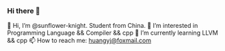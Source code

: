 ### Hi there 👋

<!--
**sunflower-knight/sunflower-knight** is a ✨ _special_ ✨ repository because its `README.md` (this file) appears on your GitHub profile.

Here are some ideas to get you started:

- 🔭 I’m currently working on ...
- 🌱 I’m currently learning ...
- 👯 I’m looking to collaborate on ...
- 🤔 I’m looking for help with ...
- 💬 Ask me about ...
- 📫 How to reach me: ...
- 😄 Pronouns: ...
- ⚡ Fun fact: ...
-->

👋 Hi, I’m @sunflower-knight. Student from China.
👀 I’m interested in Programming Language && Compiler && cpp 
🌱 I’m currently learning LLVM && cpp
📫 How to reach me: huangyj@foxmail.com
